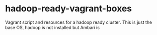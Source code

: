 hadoop-ready-vagrant-boxes
==========================

Vagrant script and resources for a hadoop ready cluster. This is just the base OS, hadoop is not installed but Ambari is
